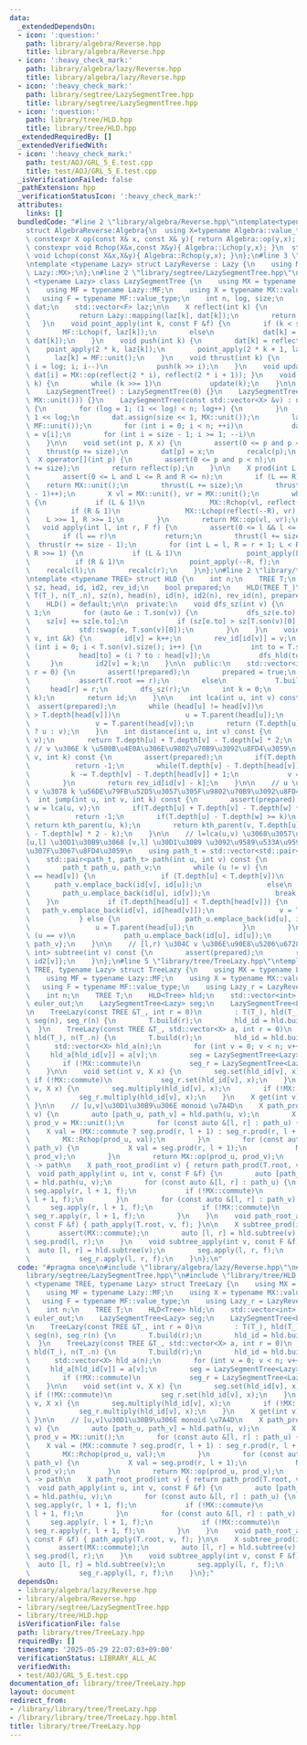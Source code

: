 ```yaml
---
data:
  _extendedDependsOn:
  - icon: ':question:'
    path: library/algebra/Reverse.hpp
    title: library/algebra/Reverse.hpp
  - icon: ':heavy_check_mark:'
    path: library/algebra/lazy/Reverse.hpp
    title: library/algebra/lazy/Reverse.hpp
  - icon: ':heavy_check_mark:'
    path: library/segtree/LazySegmentTree.hpp
    title: library/segtree/LazySegmentTree.hpp
  - icon: ':question:'
    path: library/tree/HLD.hpp
    title: library/tree/HLD.hpp
  _extendedRequiredBy: []
  _extendedVerifiedWith:
  - icon: ':heavy_check_mark:'
    path: test/AOJ/GRL_5_E.test.cpp
    title: test/AOJ/GRL_5_E.test.cpp
  _isVerificationFailed: false
  _pathExtension: hpp
  _verificationStatusIcon: ':heavy_check_mark:'
  attributes:
    links: []
  bundledCode: "#line 2 \"library/algebra/Reverse.hpp\"\ntemplate<typename Algebra>\n\
    struct AlgebraReverse:Algebra{\n  using X=typename Algebra::value_type;\n  static\
    \ constexpr X op(const X& x, const X& y){ return Algebra::op(y,x); }\n  static\
    \ constexpr void Rchop(X&x,const X&y){ Algebra::Lchop(y,x); }\n  static constexpr\
    \ void Lchop(const X&x,X&y){ Algebra::Rchop(y,x); }\n};\n#line 3 \"library/algebra/lazy/Reverse.hpp\"\
    \ntemplate <typename Lazy> struct LazyReverse : Lazy {\n    using MX = AlgebraReverse<typename\
    \ Lazy::MX>;\n};\n#line 2 \"library/segtree/LazySegmentTree.hpp\"\n\ntemplate\
    \ <typename Lazy> class LazySegmentTree {\n    using MX = typename Lazy::MX;\n\
    \    using MF = typename Lazy::MF;\n    using X = typename MX::value_type;\n \
    \   using F = typename MF::value_type;\n    int n, log, size;\n    std::vector<X>\
    \ dat;\n    std::vector<F> laz;\n\n    X reflect(int k) {\n        if (k < size)\n\
    \            return Lazy::mapping(laz[k], dat[k]);\n        return dat[k];\n \
    \   }\n    void point_apply(int k, const F &f) {\n        if (k < size)\n    \
    \        MF::Lchop(f, laz[k]);\n        else\n            dat[k] = Lazy::mapping(f,\
    \ dat[k]);\n    }\n    void push(int k) {\n        dat[k] = reflect(k);\n    \
    \    point_apply(2 * k, laz[k]);\n        point_apply(2 * k + 1, laz[k]);\n  \
    \      laz[k] = MF::unit();\n    }\n    void thrust(int k) {\n        for (int\
    \ i = log; i; i--)\n            push(k >> i);\n    }\n    void update(int i) {\
    \ dat[i] = MX::op(reflect(2 * i), reflect(2 * i + 1)); }\n    void recalc(int\
    \ k) {\n        while (k >>= 1)\n            update(k);\n    }\n\n  public:\n\
    \    LazySegmentTree() : LazySegmentTree(0) {}\n    LazySegmentTree(int n) : LazySegmentTree(std::vector<X>(n,\
    \ MX::unit())) {}\n    LazySegmentTree(const std::vector<X> &v) : n(v.size())\
    \ {\n        for (log = 1; (1 << log) < n; log++) {\n        }\n        size =\
    \ 1 << log;\n        dat.assign(size << 1, MX::unit());\n        laz.assign(size,\
    \ MF::unit());\n        for (int i = 0; i < n; ++i)\n            dat[size + i]\
    \ = v[i];\n        for (int i = size - 1; i >= 1; --i)\n            update(i);\n\
    \    }\n\n    void set(int p, X x) {\n        assert(0 <= p and p < n);\n    \
    \    thrust(p += size);\n        dat[p] = x;\n        recalc(p);\n    }\n\n  \
    \  X operator[](int p) {\n        assert(0 <= p and p < n);\n        thrust(p\
    \ += size);\n        return reflect(p);\n    }\n\n    X prod(int L, int R) {\n\
    \        assert(0 <= L and L <= R and R <= n);\n        if (L == R)\n        \
    \    return MX::unit();\n        thrust(L += size);\n        thrust((R += size\
    \ - 1)++);\n        X vl = MX::unit(), vr = MX::unit();\n        while (L < R)\
    \ {\n            if (L & 1)\n                MX::Rchop(vl, reflect(L++));\n  \
    \          if (R & 1)\n                MX::Lchop(reflect(--R), vr);\n        \
    \    L >>= 1, R >>= 1;\n        }\n        return MX::op(vl, vr);\n    }\n\n \
    \   void apply(int l, int r, F f) {\n        assert(0 <= l && l <= r && r <= n);\n\
    \        if (l == r)\n            return;\n        thrust(l += size);\n      \
    \  thrust(r += size - 1);\n        for (int L = l, R = r + 1; L < R; L >>= 1,\
    \ R >>= 1) {\n            if (L & 1)\n                point_apply(L++, f);\n \
    \           if (R & 1)\n                point_apply(--R, f);\n        }\n    \
    \    recalc(l);\n        recalc(r);\n    }\n};\n#line 2 \"library/tree/HLD.hpp\"\
    \ntemplate <typename TREE> struct HLD {\n    int n;\n    TREE T;\n    std::vector<int>\
    \ sz, head, id, id2, rev_id;\n    bool prepared;\n    HLD(TREE T_)\n        :\
    \ T(T_), n(T_.n), sz(n), head(n), id(n), id2(n), rev_id(n), prepared(false) {}\n\
    \    HLD() = default;\n\n  private:\n    void dfs_sz(int v) {\n        sz[v] =\
    \ 1;\n        for (auto &e : T.son(v)) {\n            dfs_sz(e.to);\n        \
    \    sz[v] += sz[e.to];\n            if (sz[e.to] > sz[T.son(v)[0].to])\n    \
    \            std::swap(e, T.son(v)[0]);\n        }\n    }\n    void dfs_hld(int\
    \ v, int &k) {\n        id[v] = k++;\n        rev_id[id[v]] = v;\n        for\
    \ (int i = 0; i < T.son(v).size(); i++) {\n            int to = T.son(v)[i];\n\
    \            head[to] = (i ? to : head[v]);\n            dfs_hld(to, k);\n   \
    \     }\n        id2[v] = k;\n    }\n\n  public:\n    std::vector<int> build(int\
    \ r = 0) {\n        assert(!prepared);\n        prepared = true;\n        if (~T.root)\n\
    \            assert(T.root == r);\n        else\n            T.build(r);\n   \
    \     head[r] = r;\n        dfs_sz(r);\n        int k = 0;\n        dfs_hld(r,\
    \ k);\n        return id;\n    }\n\n    int lca(int u, int v) const {\n      \
    \  assert(prepared);\n        while (head[u] != head[v])\n            if (T.depth[head[u]]\
    \ > T.depth[head[v]])\n                u = T.parent(head[u]);\n            else\n\
    \                v = T.parent(head[v]);\n        return (T.depth[u] < T.depth[v]\
    \ ? u : v);\n    }\n    int distance(int u, int v) const {\n        int w = lca(u,\
    \ v);\n        return T.depth[u] + T.depth[v] - T.depth[w] * 2;\n    }\n\n   \
    \ // v \u306E k \u500B\u4E0A\u306E\u9802\u70B9\u3092\u8FD4\u3059\n    int kth_parent(int\
    \ v, int k) const {\n        assert(prepared);\n        if(T.depth[v] < k)\n \
    \           return -1;\n        while(T.depth[v] - T.depth[head[v]] < k){\n  \
    \          k -= T.depth[v] - T.depth[head[v]] + 1;\n            v = T.parent(head[v]);\n\
    \        }\n        return rev_id[id[v] - k];\n    }\n\n    // u \u304B\u3089\
    \ v \u3078 k \u56DE\u79FB\u52D5\u3057\u305F\u9802\u70B9\u3092\u8FD4\u3059\n  \
    \  int jump(int u, int v, int k) const {\n        assert(prepared);\n        int\
    \ w = lca(u, v);\n        if(T.depth[u] + T.depth[v] - T.depth[w] * 2 < k)\n \
    \           return -1;\n        if(T.depth[u] - T.depth[w] >= k)\n           \
    \ return kth_parent(u, k);\n        return kth_parent(v, T.depth[u] + T.depth[v]\
    \ - T.depth[w] * 2 - k);\n    }\n\n    // l=lca(u,v) \u3068\u3057\u305F\u6642\u3001\
    [u,l] \u30D1\u30B9\u3068 [v,l] \u30D1\u30B9 \u3092\u9589\u533A\u9593\u306E\u7D44\
    \u307F\u3067\u8FD4\u3059\n    using path_t = std::vector<std::pair<int, int>>;\n\
    \    std::pair<path_t, path_t> path(int u, int v) const {\n        assert(prepared);\n\
    \        path_t path_u, path_v;\n        while (u != v) {\n            if (head[u]\
    \ == head[v]) {\n                if (T.depth[u] < T.depth[v])\n              \
    \      path_v.emplace_back(id[v], id[u]);\n                else\n            \
    \        path_u.emplace_back(id[u], id[v]);\n                break;\n        \
    \    }\n            if (T.depth[head[u]] < T.depth[head[v]]) {\n             \
    \   path_v.emplace_back(id[v], id[head[v]]);\n                v = T.parent(head[v]);\n\
    \            } else {\n                path_u.emplace_back(id[u], id[head[u]]);\n\
    \                u = T.parent(head[u]);\n            }\n        }\n        if\
    \ (u == v)\n            path_u.emplace_back(id[u], id[u]);\n        return {path_u,\
    \ path_v};\n    }\n\n    // [l,r) \u304C v \u306E\u90E8\u5206\u6728\n    std::pair<int,\
    \ int> subtree(int v) const {\n        assert(prepared);\n        return {id[v],\
    \ id2[v]};\n    }\n};\n#line 5 \"library/tree/TreeLazy.hpp\"\ntemplate <typename\
    \ TREE, typename Lazy> struct TreeLazy {\n    using MX = typename Lazy::MX;\n\
    \    using MF = typename Lazy::MF;\n    using X = typename MX::value_type;\n \
    \   using F = typename MF::value_type;\n    using Lazy_r = LazyReverse<Lazy>;\n\
    \    int n;\n    TREE T;\n    HLD<Tree> hld;\n    std::vector<int> hld_id, euler_in,\
    \ euler_out;\n    LazySegmentTree<Lazy> seg;\n    LazySegmentTree<Lazy_r> seg_r;\n\
    \n    TreeLazy(const TREE &T_, int r = 0)\n        : T(T_), hld(T_), n(T_.n),\
    \ seg(n), seg_r(n) {\n        T.build(r);\n        hld_id = hld.build(r);\n  \
    \  }\n    TreeLazy(const TREE &T_, std::vector<X> a, int r = 0)\n        : T(T_),\
    \ hld(T_), n(T_.n) {\n        T.build(r);\n        hld_id = hld.build(r);\n  \
    \      std::vector<X> hld_a(n);\n        for (int v = 0; v < n; v++)\n       \
    \     hld_a[hld_id[v]] = a[v];\n        seg = LazySegmentTree<Lazy>(hld_a);\n\
    \        if (!MX::commute)\n            seg_r = LazySegmentTree<Lazy_r>(hld_a);\n\
    \    }\n\n    void set(int v, X x) {\n        seg.set(hld_id[v], x);\n       \
    \ if (!MX::commute)\n            seg_r.set(hld_id[v], x);\n    }\n    void multiply(int\
    \ v, X x) {\n        seg.multiply(hld_id[v], x);\n        if (!MX::commute)\n\
    \            seg_r.multiply(hld_id[v], x);\n    }\n    X get(int v) { return seg.get(hld_id[v]);\
    \ }\n\n    // [u,v]\u30D1\u30B9\u306E monoid \u7A4D\n    X path_prod(int u, int\
    \ v) {\n        auto [path_u, path_v] = hld.path(u, v);\n        X prod_u = MX::unit(),\
    \ prod_v = MX::unit();\n        for (const auto &[l, r] : path_u) {\n        \
    \    X val = (MX::commute ? seg.prod(r, l + 1) : seg_r.prod(r, l + 1));\n    \
    \        MX::Rchop(prod_u, val);\n        }\n        for (const auto &[l, r] :\
    \ path_v) {\n            X val = seg.prod(r, l + 1);\n            MX::Lchop(val,\
    \ prod_v);\n        }\n        return MX::op(prod_u, prod_v);\n    }\n    // root\
    \ -> path\n    X path_root_prod(int v) { return path_prod(T.root, v); }\n\n  \
    \  void path_apply(int u, int v, const F &f) {\n        auto [path_u, path_v]\
    \ = hld.path(u, v);\n        for (const auto &[l, r] : path_u) {\n           \
    \ seg.apply(r, l + 1, f);\n            if (!MX::commute)\n                seg_r.apply(r,\
    \ l + 1, f);\n        }\n        for (const auto &[l, r] : path_v) {\n       \
    \     seg.apply(r, l + 1, f);\n            if (!MX::commute)\n               \
    \ seg_r.apply(r, l + 1, f);\n        }\n    }\n    void path_root_apply(int v,\
    \ const F &f) { path_apply(T.root, v, f); }\n\n    X subtree_prod(int v) {\n \
    \       assert(MX::commute);\n        auto [l, r] = hld.subtree(v);\n        return\
    \ seg.prod(l, r);\n    }\n    void subtree_apply(int v, const F &f) {\n      \
    \  auto [l, r] = hld.subtree(v);\n        seg.apply(l, r, f);\n        if (!MX::commute)\n\
    \            seg_r.apply(l, r, f);\n    }\n};\n"
  code: "#pragma once\n#include \"library/algebra/lazy/Reverse.hpp\"\n#include \"\
    library/segtree/LazySegmentTree.hpp\"\n#include \"library/tree/HLD.hpp\"\ntemplate\
    \ <typename TREE, typename Lazy> struct TreeLazy {\n    using MX = typename Lazy::MX;\n\
    \    using MF = typename Lazy::MF;\n    using X = typename MX::value_type;\n \
    \   using F = typename MF::value_type;\n    using Lazy_r = LazyReverse<Lazy>;\n\
    \    int n;\n    TREE T;\n    HLD<Tree> hld;\n    std::vector<int> hld_id, euler_in,\
    \ euler_out;\n    LazySegmentTree<Lazy> seg;\n    LazySegmentTree<Lazy_r> seg_r;\n\
    \n    TreeLazy(const TREE &T_, int r = 0)\n        : T(T_), hld(T_), n(T_.n),\
    \ seg(n), seg_r(n) {\n        T.build(r);\n        hld_id = hld.build(r);\n  \
    \  }\n    TreeLazy(const TREE &T_, std::vector<X> a, int r = 0)\n        : T(T_),\
    \ hld(T_), n(T_.n) {\n        T.build(r);\n        hld_id = hld.build(r);\n  \
    \      std::vector<X> hld_a(n);\n        for (int v = 0; v < n; v++)\n       \
    \     hld_a[hld_id[v]] = a[v];\n        seg = LazySegmentTree<Lazy>(hld_a);\n\
    \        if (!MX::commute)\n            seg_r = LazySegmentTree<Lazy_r>(hld_a);\n\
    \    }\n\n    void set(int v, X x) {\n        seg.set(hld_id[v], x);\n       \
    \ if (!MX::commute)\n            seg_r.set(hld_id[v], x);\n    }\n    void multiply(int\
    \ v, X x) {\n        seg.multiply(hld_id[v], x);\n        if (!MX::commute)\n\
    \            seg_r.multiply(hld_id[v], x);\n    }\n    X get(int v) { return seg.get(hld_id[v]);\
    \ }\n\n    // [u,v]\u30D1\u30B9\u306E monoid \u7A4D\n    X path_prod(int u, int\
    \ v) {\n        auto [path_u, path_v] = hld.path(u, v);\n        X prod_u = MX::unit(),\
    \ prod_v = MX::unit();\n        for (const auto &[l, r] : path_u) {\n        \
    \    X val = (MX::commute ? seg.prod(r, l + 1) : seg_r.prod(r, l + 1));\n    \
    \        MX::Rchop(prod_u, val);\n        }\n        for (const auto &[l, r] :\
    \ path_v) {\n            X val = seg.prod(r, l + 1);\n            MX::Lchop(val,\
    \ prod_v);\n        }\n        return MX::op(prod_u, prod_v);\n    }\n    // root\
    \ -> path\n    X path_root_prod(int v) { return path_prod(T.root, v); }\n\n  \
    \  void path_apply(int u, int v, const F &f) {\n        auto [path_u, path_v]\
    \ = hld.path(u, v);\n        for (const auto &[l, r] : path_u) {\n           \
    \ seg.apply(r, l + 1, f);\n            if (!MX::commute)\n                seg_r.apply(r,\
    \ l + 1, f);\n        }\n        for (const auto &[l, r] : path_v) {\n       \
    \     seg.apply(r, l + 1, f);\n            if (!MX::commute)\n               \
    \ seg_r.apply(r, l + 1, f);\n        }\n    }\n    void path_root_apply(int v,\
    \ const F &f) { path_apply(T.root, v, f); }\n\n    X subtree_prod(int v) {\n \
    \       assert(MX::commute);\n        auto [l, r] = hld.subtree(v);\n        return\
    \ seg.prod(l, r);\n    }\n    void subtree_apply(int v, const F &f) {\n      \
    \  auto [l, r] = hld.subtree(v);\n        seg.apply(l, r, f);\n        if (!MX::commute)\n\
    \            seg_r.apply(l, r, f);\n    }\n};"
  dependsOn:
  - library/algebra/lazy/Reverse.hpp
  - library/algebra/Reverse.hpp
  - library/segtree/LazySegmentTree.hpp
  - library/tree/HLD.hpp
  isVerificationFile: false
  path: library/tree/TreeLazy.hpp
  requiredBy: []
  timestamp: '2025-05-29 22:07:03+09:00'
  verificationStatus: LIBRARY_ALL_AC
  verifiedWith:
  - test/AOJ/GRL_5_E.test.cpp
documentation_of: library/tree/TreeLazy.hpp
layout: document
redirect_from:
- /library/library/tree/TreeLazy.hpp
- /library/library/tree/TreeLazy.hpp.html
title: library/tree/TreeLazy.hpp
---
```

